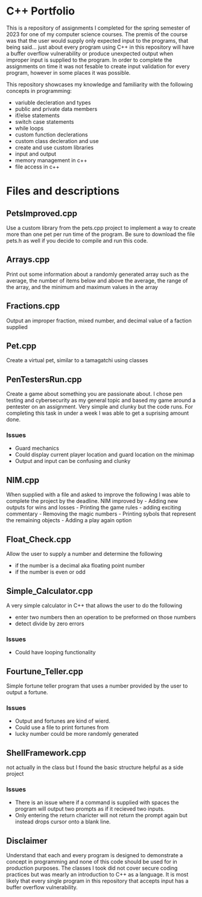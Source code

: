 # C++ Portfolio
This is a repository of assignments I completed for the spring semester of 2023 for one of my computer science courses. The premis of the course was that the user would supply only expected input to the programs, that being said... just about every program using C++ in this repository will have a buffer overflow vulnerability or produce unexpected output when improper input is supplied to the program. In order to complete the assignments on time it was not fesable to create input validation for every program, however in some places it was possible.

This repository showcases my knowledge and familiarity with the following concepts in programming:
- variuble decleration and types
- public and private data members
- if/else statements
- switch case statements
- while loops
- custom function declerations
- custom class decleration and use
- create and use custom libraries
- input and output
- memory management in c++
- file access in c++

# Files and descriptions

## PetsImproved.cpp
Use a custom library from the pets.cpp project to implement a way to create more than one pet per run time of the program. Be sure to download the file pets.h as well if you decide to compile and run this code.

## Arrays.cpp
Print out some information about a randomly generated array such as the average, the number of items below and above the average, the range of the array, and the minimum and maximum values in the array

## Fractions.cpp
Output an improper fraction, mixed number, and decimal value of a faction supplied

## Pet.cpp
Create a virtual pet, similar to a tamagatchi using classes

## PenTestersRun.cpp
Create a game about something you are passionate about. I chose pen testing and cybersecurity as my general topic and based my game around a pentester on an assignment. Very simple and clunky but the code runs. For completing this task in under a week I was able to get a suprising amount done.

### Issues
- Guard mechanics
- Could display current player location and guard location on the minimap
- Output and input can be confusing and clunky

## NIM.cpp
When supplied with a file and asked to improve the following I was able to complete the project by the deadline.
NIM improved by
		- Adding new outputs for wins and losses
		- Printing the game rules
		- adding exciting commentary
		- Removing the magic numbers
		- Printing sybols that represent the remaining objects
		- Adding a play again option

## Float_Check.cpp
Allow the user to supply a number and determine the following
 - if the number is a decimal aka floating point number
 - if the number is even or odd


## Simple_Calculator.cpp
A very simple calculator in C++ that allows the user to do the following
 - enter two numbers then an operation to be preformed on those numbers
 - detect divide by zero errors
### Issues
  - Could have looping functionality 

## Fourtune_Teller.cpp
Simple fortune teller program that uses a number provided by the user to output a fortune.

### Issues
  - Output and fortunes are kind of wierd.
  - Could use a file to print fortunes from
  - lucky number could be more randomly generated

## ShellFramework.cpp
not actually in the class but I found the basic structure helpful as a side project
### Issues
  - There is an issue where if a command is supplied with spaces
    the program will output two prompts as if it recieved two
    inputs.
  - Only entering the return charicter will not return the prompt 
    again but instead drops cursor onto a blank line.


## Disclaimer
Understand that each and every program is designed to demonstrate a concept in programming and none of this code should be used for in production purposes. The classes I took did not cover secure coding practices but was mearly an introduction to C++ as a language. It is most likely that every single program in this repository that accepts input has a buffer overflow vulnerability.
